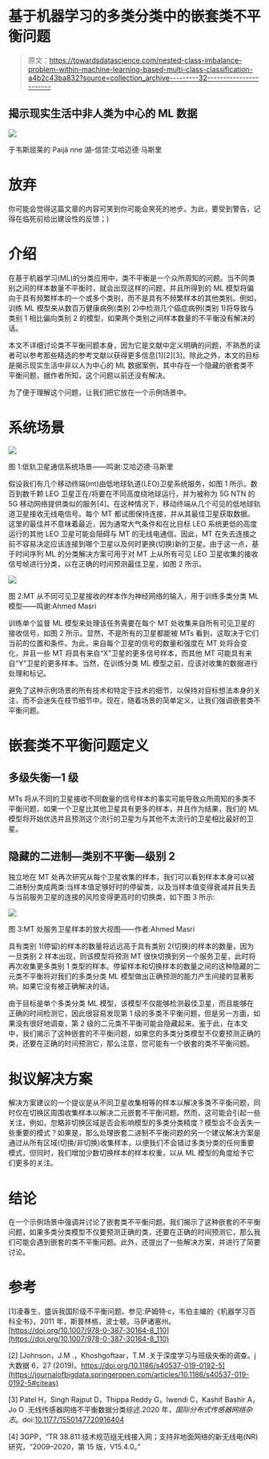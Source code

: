 # 基于机器学习的多类分类中的嵌套类不平衡问题

> 原文：<https://towardsdatascience.com/nested-class-imbalance-problem-within-machine-learning-based-multi-class-classification-a4b2c43ba832?source=collection_archive---------32----------------------->

## 揭示现实生活中非人类为中心的 ML 数据

![](img/5f530285a1a540c9caa2f3e78474da3f.png)

于韦斯屈莱的 Paijä nne 湖-信贷:艾哈迈德·马斯里

# 放弃

你可能会觉得这篇文章的内容可笑到你可能会笑死的地步。为此，要受到警告，记得在临死前给出建设性的反馈；)

# 介绍

在基于机器学习(ML)的分类应用中，类不平衡是一个众所周知的问题。当不同类别之间的样本数量不平衡时，就会出现这样的问题，并且所得到的 ML 模型将偏向于具有频繁样本的一个或多个类别，而不是具有不频繁样本的其他类别。例如，训练 ML 模型来从数百万健康病例(类别 2)中检测几个癌症病例(类别 1)将导致与类别 1 相比偏向类别 2 的模型，如果两个类别之间样本数量的不平衡没有解决的话。

本文不详细讨论类不平衡问题本身，因为它是文献中定义明确的问题，不熟悉的读者可以参考那些精选的参考文献以获得更多信息[1][2][3]。除此之外，本文的目标是揭示现实生活中非以人为中心的 ML 数据案例，其中存在一个隐藏的嵌套类不平衡问题，据作者所知，这个问题以前还没有解决。

为了便于理解这个问题，让我们把它放在一个示例场景中。

# 系统场景

![](img/b85413a7bb20353fc3e6fb331bb08016.png)

图 1:低轨卫星通信系统场景——鸣谢:艾哈迈德·马斯里

假设我们有几个移动终端(mt)由低地球轨道(LEO)卫星系统服务，如图 1 所示。数百到数千颗 LEO 卫星正在/将要在不同高度绕地球运行，并为被称为 5G NTN 的 5G 移动网络提供类似的服务[4]。在这种情况下，移动终端从几个可见的低地球轨道卫星接收无线电信号。每个 MT 都试图保持连接，并从其最佳卫星获取数据。这里的最佳并不意味着最近，因为通常大气条件和在比目标 LEO 系统更低的高度运行的其他 LEO 卫星可能会阻碍与 MT 的无线电通信。因此，MT 在失去连接之前不容易决定应该连接到哪个卫星以及何时更换(切换)新的卫星。由于这一点，基于时间序列 ML 的分类解决方案可用于对 MT 上从所有可见 LEO 卫星收集的接收信号帧进行分类，以在正确的时间预测最佳卫星，如图 2 所示。

![](img/ac486ebc0bd7a2b6585e0ad15112f2c1.png)

图 2:MT 从不同可见卫星接收的样本作为神经网络的输入，用于训练多类分类 ML 模型——鸣谢:Ahmed Masri

训练单个监督 ML 模型来处理该任务需要在每个 MT 处收集来自所有可见卫星的接收信号，如图 2 所示。显然，不是所有的卫星都能被 MTs 看到，这取决于它们当前的位置和条件。为此，来自每个卫星的信号的数量和强度在 MT 处将会变化，并且一些 MT 将具有来自“X”卫星的更多信号样本，而其他 MT 可能具有来自“Y”卫星的更多样本。当然，在训练分类 ML 模型之前，应该对收集的数据进行处理和标记。

避免了这种示例场景的所有技术和特定于技术的细节，以保持对目标想法本身的关注，而不会迷失在枝节细节中。现在，随着场景的简单定义，让我们强调嵌套类不平衡问题。

# 嵌套类不平衡问题定义

## 多级失衡—1 级

MTs 将从不同的卫星接收不同数量的信号样本的事实可能导致众所周知的多类不平衡问题，如果一个卫星比其他卫星具有更多的样本，并且作为结果，我们的 ML 模型将开始优选并且预测这个流行的卫星为与其他不太流行的卫星相比最好的卫星。

## 隐藏的二进制—类别不平衡—级别 2

独立地在 MT 处再次研究从每个卫星收集的样本，我们可以看到样本本身可以被二进制分类成两类:当样本值足够好时的停留类，以及当样本值变得衰减并且失去与当前服务卫星的连接的风险变得更高时的切换类，如下图 3 所示:

![](img/6df2d60bf29b86677f12e5ceb50b22b0.png)

图 3:MT 处服务卫星样本的放大视图——作者:Ahmed Masri

具有类别 1(停留)的样本的数量将远远高于具有类别 2(切换)的样本的数量，因为一旦类别 2 样本出现，则该模型将预测 MT 很快切换到另一个服务卫星，此时将再次收集更多类别 1 类型的样本。停留样本和切换样本的数量之间的这种隐藏的二元类不平衡将对我们的多类分类 ML 模型做出正确预测的能力产生间接的显著影响，如果它没有被正确解决的话。

由于目标是单个多类分类 ML 模型，该模型不仅能够检测最佳卫星，而且能够在正确的时间检测它，因此很容易发现第 1 级的多类不平衡问题，但是另一方面，如果没有很好地调查，第 2 级的二元类不平衡可能会隐藏起来。鉴于此，在本文中，我们揭示了这种嵌套的不平衡问题，如果您的多类分类模型不仅要预测正确的类，还要在正确的时间预测它，那么注意，您可能有一个嵌套的类不平衡问题。

# 拟议解决方案

解决方案建议的一个提议是从不同卫星收集相等的样本以解决多类不平衡问题，同时仅在切换区周围收集样本以解决二元嵌套不平衡问题。然而，这可能会引起一些关注，例如，忽略非切换区域是否会影响模型的多类分类精度？模型会不会丢失一些重要的模式？如果是，那么处理嵌套二进制不平衡问题的另一个建议解决方案是通过从所有区域(切换/非切换)收集样本，以便我们不会错过多类分类的任何重要模式，但同时，我们增加少数切换样本的样本权重，以从 ML 模型的角度给予它们更多的关注。

# 结论

在一个示例场景中强调并讨论了嵌套类不平衡问题。我们揭示了这种嵌套的不平衡问题，如果多类分类模型不仅要预测正确的类，还要在正确的时间预测它，那么我们可能会遇到嵌套的类不平衡问题。此外，还提出了一些解决方案，并进行了简要讨论。

# 参考

[1]凌春生，盛诉我国阶级不平衡问题。参见:萨姆特·c，韦伯主编的《机器学习百科全书》，2011 年，斯普林格，波士顿，马萨诸塞州。[https://doi.org/10.1007/978-0-387-30164-8_110](https://doi.org/10.1007/978-0-387-30164-8_110)

[2] [Johnson，J.M .，Khoshgoftaar，T.M .关于深度学习与班级失衡的调查。j 大数据 6，27 (2019)。https://doi.org/10.1186/s40537-019-0192-5](https://journalofbigdata.springeropen.com/articles/10.1186/s40537-019-0192-5#citeas)

[3] Patel H，Singh Rajput D，Thippa Reddy G，Iwendi C，Kashif Bashir A，Jo O .无线传感器网络不平衡数据分类综述.2020 年，*国际分布式传感器网络杂志*。doi:[10.1177/1550147720916404](https://doi.org/10.1177/1550147720916404)

[4] 3GPP，“TR 38.811:技术规范组无线接入网；支持非地面网络的新无线电(NR)研究，“2009–2020，第 15 版，V15.4.0。”